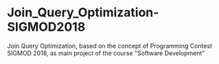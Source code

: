 # Join_Query_Optimization-SIGMOD2018
Join Query Optimization, based on the concept of Programming Contest SIGMOD 2018, as main project of the course "Software Development"
